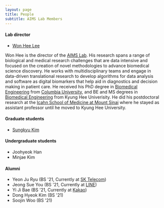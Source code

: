 ```yaml
---
layout: page
title: People
subtitle: AIMS Lab Members
---
```


#### Lab director
* [Won Hee Lee](https://wonhee-lee.github.io/aboutme/)

Won Hee is the director of the [AIMS Lab](https://wonhee-lee.github.io/khu-aims/). His research spans a range of biological and medical research challenges that are data intensive and focused on the creation of novel methodologies to advance biomedical science discovery. He works with multidisciplinary teams and engage in data-driven translational research to develop algorithms for data analysis and software as digital biomarkers that help aid in diagnostics and decision making in patient care. He received his PhD degree in [Biomedical Engineering](https://www.bme.columbia.edu/) from [Columbia University](https://www.columbia.edu/), and BE and MS degrees in [Biomedical Engineering](http://bme.khu.ac.kr/) from Kyung Hee Univerisity. He did his postdoctoral research at the [Icahn School of Medicine at Mount Sinai](https://icahn.mssm.edu/) where he stayed as assistant professor until he moved to Kyung Hee University.


#### Graduate students
* [Sungkyu Kim](https://github.com/SungKyu-Kim39)

#### Undergraduate students
* Joohyeok Han
* Minjae Kim  

#### Alumni

* Yeon Ju Ryu (BS '21, Currently at [SK Telecom](https://www.sktelecom.com/index.html))
* Jeong Sue You (BS '21, Currently at [LINE](https://line.me/ko/))
* Yi Ji Bae (BS '21, Currently at [Kakao](https://www.kakaocorp.com/page/))
* Dong Hyeok Kim (BS '21)
* Soojin Woo (BS '21)
